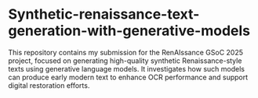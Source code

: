 # Synthetic-renaissance-text-generation-with-generative-models
This repository contains my submission for the RenAIssance GSoC 2025 project, focused on generating high-quality synthetic Renaissance-style texts using generative language models. It investigates how such models can produce early modern text to enhance OCR performance and support digital restoration efforts.
